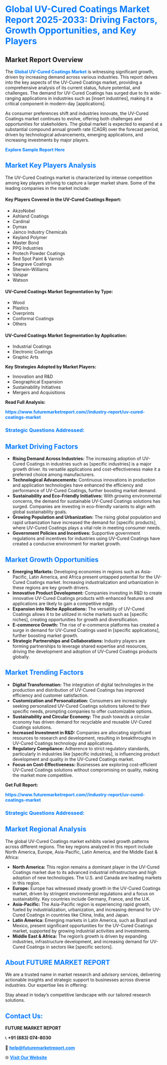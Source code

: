 <h1 style="color: #007BFF;">Global UV-Cured Coatings Market Report 2025-2033: Driving Factors, Growth Opportunities, and Key Players</h1>

<section id="overview">
<h2>Market Report Overview</h2>
<p>The <a href="https://www.futuremarketreport.com//industry-report/uv-cured-coatings-market" style="color: #007BFF; text-decoration: none;"><strong>Global UV-Cured Coatings Market</strong></a> is witnessing significant growth, driven by increasing demand across various industries. This report delves into the key aspects of the UV-Cured Coatings market, providing a comprehensive analysis of its current status, future potential, and challenges. The demand for UV-Cured Coatings has surged due to its wide-ranging applications in industries such as [insert industries], making it a critical component in modern-day [applications].</p>
<p>As consumer preferences shift and industries innovate, the UV-Cured Coatings market continues to evolve, offering both challenges and opportunities for stakeholders. The global market is expected to expand at a substantial compound annual growth rate (CAGR) over the forecast period, driven by technological advancements, emerging applications, and increasing investments by major players.</p>
</section>

<section id="overview">
<p><a href="https://www.futuremarketreport.com//request-sample/reportId=50696" style="color: #007BFF; text-decoration: none;"><strong>Explore Sample Report Here</strong></a></p>
</section>

<section id="key-players">
<h2 style="color: #007BFF;">Market Key Players Analysis</h2>
<p>The UV-Cured Coatings market is characterized by intense competition among key players striving to capture a larger market share. Some of the leading companies in the market include:</p>
<h4>Key Players Covered in the UV-Cured Coatings Report:</h4>
<ul><li>AkzoNobel</li><li>Ashland Coatings</li><li>Cardinal</li><li>Dymax</li><li>Jainco Industry Chemicals</li><li>Keyland Polymer</li><li>Master Bond</li><li>PPG Industries</li><li>Protech Powder Coatings</li><li>Red Spot Paint &amp; Varnish</li><li>Seagrave Coatings</li><li>Sherwin-Williams</li><li>Valspar</li><li>Watson</li></ul>
<h4>UV-Cured Coatings Market Segmentation by Type:</h4>
<ul><li>Wood</li><li>Plastics</li><li>Overprints</li><li>Conformal Coatings</li><li>Others</li></ul>

<h4>UV-Cured Coatings Market Segmentation by Application:</h4>
<ul><li>Industrial Coatings</li><li>Electronic Coatings</li><li>Graphic Arts</li></ul>
<p><strong>Key Strategies Adopted by Market Players:</strong></p>
<ul>
<li>Innovation and R&D</li>
<li>Geographical Expansion</li>
<li>Sustainability Initiatives</li>
<li>Mergers and Acquisitions</li>
</ul>
</section>

<section>
<p><strong>Read Full Analysis: </strong></p><a href="https://www.futuremarketreport.com//industry-report/uv-cured-coatings-market" style="color: #007BFF; text-decoration: none;"><strong>https://www.futuremarketreport.com//industry-report/uv-cured-coatings-market</strong></a>
<h3 style="color: #007BFF;">Strategic Questions Addressed:</h3>
</section>

<section id="driving-factors">
<h2 style="color: #007BFF;">Market Driving Factors</h2>
<ul>
<li><strong>Rising Demand Across Industries:</strong> The increasing adoption of UV-Cured Coatings in industries such as [specific industries] is a major growth driver. Its versatile applications and cost-effectiveness make it a preferred choice among manufacturers.</li>
<li><strong>Technological Advancements:</strong> Continuous innovations in production and application technologies have enhanced the efficiency and performance of UV-Cured Coatings, further boosting market demand.</li>
<li><strong>Sustainability and Eco-Friendly Initiatives:</strong> With growing environmental concerns, the demand for sustainable UV-Cured Coatings solutions has surged. Companies are investing in eco-friendly variants to align with global sustainability goals.</li>
<li><strong>Growing Population and Urbanization:</strong> The rising global population and rapid urbanization have increased the demand for [specific products], where UV-Cured Coatings plays a vital role in meeting consumer needs.</li>
<li><strong>Government Policies and Incentives:</strong> Supportive government regulations and incentives for industries using UV-Cured Coatings have created a conducive environment for market growth.</li>
</ul>
</section>

<section id="growth-opportunities">
<h2 style="color: #007BFF;">Market Growth Opportunities</h2>
<ul>
<li><strong>Emerging Markets:</strong> Developing economies in regions such as Asia-Pacific, Latin America, and Africa present untapped potential for the UV-Cured Coatings market. Increasing industrialization and urbanization in these regions are key growth drivers.</li>
<li><strong>Innovative Product Development:</strong> Companies investing in R&D to create innovative UV-Cured Coatings products with enhanced features and applications are likely to gain a competitive edge.</li>
<li><strong>Expansion into Niche Applications:</strong> The versatility of UV-Cured Coatings allows it to be utilized in niche markets such as [specific niches], creating opportunities for growth and diversification.</li>
<li><strong>E-commerce Growth:</strong> The rise of e-commerce platforms has created a surge in demand for UV-Cured Coatings used in [specific applications], further boosting market growth.</li>
<li><strong>Strategic Partnerships and Collaborations:</strong> Industry players are forming partnerships to leverage shared expertise and resources, driving the development and adoption of UV-Cured Coatings products globally.</li>
</ul>
</section>

<section id="trending-factors">
<h2 style="color: #007BFF;">Market Trending Factors</h2>
<ul>
<li><strong>Digital Transformation:</strong> The integration of digital technologies in the production and distribution of UV-Cured Coatings has improved efficiency and customer satisfaction.</li>
<li><strong>Customization and Personalization:</strong> Consumers are increasingly seeking personalized UV-Cured Coatings solutions tailored to their specific needs, prompting companies to offer customizable options.</li>
<li><strong>Sustainability and Circular Economy:</strong> The push towards a circular economy has driven demand for recyclable and reusable UV-Cured Coatings solutions.</li>
<li><strong>Increased Investment in R&D:</strong> Companies are allocating significant resources to research and development, resulting in breakthroughs in UV-Cured Coatings technology and applications.</li>
<li><strong>Regulatory Compliance:</strong> Adherence to strict regulatory standards, particularly in industries like [specific industries], is influencing product development and quality in the UV-Cured Coatings market.</li>
<li><strong>Focus on Cost-Effectiveness:</strong> Businesses are exploring cost-efficient UV-Cured Coatings solutions without compromising on quality, making the market more competitive.</li>
</ul>
</section>

<section>
<p><strong>Get Full Report: </strong></p><a href="https://www.futuremarketreport.com//industry-report/uv-cured-coatings-market" style="color: #007BFF; text-decoration: none;"><strong>https://www.futuremarketreport.com//industry-report/uv-cured-coatings-market</strong></a>
<h3 style="color: #007BFF;">Strategic Questions Addressed:</h3>
</section>


<section id="regional-analysis">
<h2 style="color: #007BFF;">Market Regional Analysis</h2>
<p>The global UV-Cured Coatings market exhibits varied growth patterns across different regions. The key regions analyzed in this report include North America, Europe, Asia-Pacific, Latin America, and the Middle East & Africa:</p>
<ul>
<li><strong>North America:</strong> This region remains a dominant player in the UV-Cured Coatings market due to its advanced industrial infrastructure and high adoption of new technologies. The U.S. and Canada are leading markets in this region.</li>
<li><strong>Europe:</strong> Europe has witnessed steady growth in the UV-Cured Coatings market, driven by stringent environmental regulations and a focus on sustainability. Key countries include Germany, France, and the U.K.</li>
<li><strong>Asia-Pacific:</strong> The Asia-Pacific region is experiencing rapid growth, fueled by industrialization, urbanization, and increasing demand for UV-Cured Coatings in countries like China, India, and Japan.</li>
<li><strong>Latin America:</strong> Emerging markets in Latin America, such as Brazil and Mexico, present significant opportunities for the UV-Cured Coatings market, supported by growing industrial activities and investments.</li>
<li><strong>Middle East & Africa:</strong> The region’s growth is driven by expanding industries, infrastructure development, and increasing demand for UV-Cured Coatings in sectors like [specific sectors].</li>
</ul>
</section>

<footer>
<h2 style="color: #007BFF;">About FUTURE MARKET REPORT</h2>
<p>We are a trusted name in market research and advisory services, delivering actionable insights and strategic support to businesses across diverse industries. Our expertise lies in offering:</p>

<p>Stay ahead in today’s competitive landscape with our tailored research solutions.</p>

<h2 style="color: #007BFF;">Contact Us:</h2>
<p><strong>FUTURE MARKET REPORT</strong></p>
<p>📞 <strong>+91 (883) 074-8030</strong></p>
<p>📧 <strong><a href="mailto:help@futuremarketreport.com" style="color: #007BFF;">help@futuremarketreport.com</a></strong></p>
<p>🌐 <strong><a href="https://www.futuremarketreport.com/" style="color: #007BFF;">Visit Our Website</a></strong></p>
</footer>